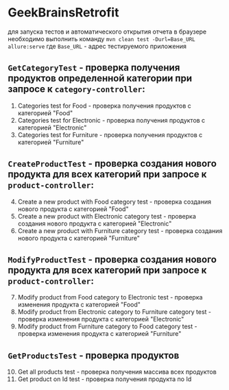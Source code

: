 # GeekBrainsRetrofit
для запуска тестов и автоматического открытия отчета в браузере необходимо выполнить команду `mvn clean test -Durl=Base_URL allure:serve` где 
`Base_URL` - адрес тестируемого приложения

## `GetCategoryTest` - проверка получения продуктов определенной категории при запросе к `category-controller`:
1) Categories test for Food - проверка получения продуктов с категорией "Food"
2) Categories test for Electronic - проверка получения продуктов с категорией "Electronic"
3) Categories test for Furniture - проверка получения продуктов с категорией "Furniture"

## `CreateProductTest` - проверка создания нового продукта для всех категорий при запросе к `product-controller`:
4) Create a new product with Food category test - проверка создания нового продукта с категорией "Food"
5) Create a new product with Electronic category test - проверка создания нового продукта с категорией "Electronic"
6) Create a new product with Furniture category test - проверка создания нового продукта с категорией "Furniture"

## `ModifyProductTest` - проверка создания нового продукта для всех категорий при запросе к `product-controller`:
7) Modify product from Food category to Electronic test - проверка изменения продукта с категорией "Food"
8) Modify product from Electronic category to Furniture category test - проверка изменения продукта с категорией "Electronic"
9) Modify product from Furniture category to Food category test - проверка изменения продукта с категорией "Furniture"

## `GetProductsTest` - проверка продуктов
10) Get all products test - проверка получения массива всех продуктов
11) Get product on Id test - проверка получения продукта по Id